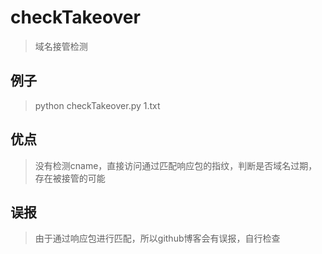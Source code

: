 # checkTakeover

> 域名接管检测
> 
## 例子
> python checkTakeover.py 1.txt 


## 优点
>没有检测cname，直接访问通过匹配响应包的指纹，判断是否域名过期，存在被接管的可能

## 误报
> 由于通过响应包进行匹配，所以github博客会有误报，自行检查

